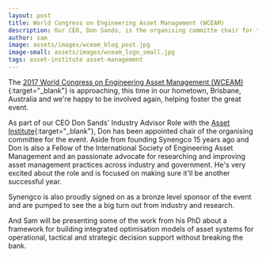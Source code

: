 ```yaml
---
layout: post
title: World Congress on Engineering Asset Management (WCEAM)
description: Our CEO, Don Sands, is the organising committe chair for the next WCEAM, happening in Brisbane, Australia from the 2nd to 4th August 2017.
author: sam
image: assets/images/wceam_blog_post.jpg
image-small: assets/images/wceam_logo_small.jpg
tags: asset-institute asset-management
---
```


The [2017 World Congress on Engineering Asset Management (WCEAM)](http://2017.wceam.com/){:target="_blank"} is approaching, this time in our hometown, Brisbane, Australia and we're happy to be involved again, helping foster the great event.

As part of our CEO Don Sands' Industry Advisor Role with the [Asset Institute](http://assetinstitute.com/){:target="_blank"}, Don has been appointed chair of the organising committee for the event. Aside from founding Synengco 15 years ago and Don is also a Fellow of the International Society of Engineering Asset Management and an passionate advocate for researching and improving asset management practices across industry and government. He's very excited about the role and is focused on making sure it'll be another successful year.

Synengco is also proudly signed on as a bronze level sponsor of the event and are pumped to see the a big turn out from industry and research.

And Sam will be presenting some of the work from his PhD about a framework for building integrated optimisation models of asset systems for operational, tactical and strategic decision support without breaking the bank.
